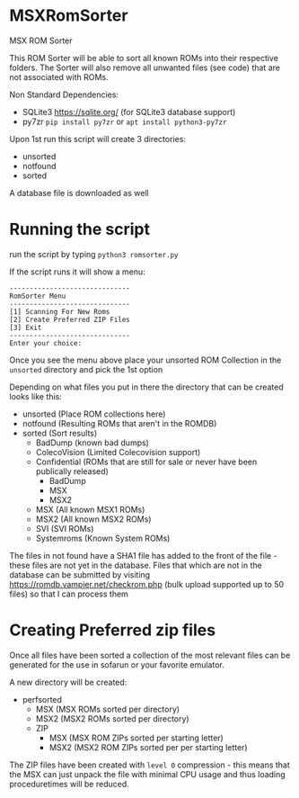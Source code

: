# MSXRomSorter
MSX ROM Sorter

This ROM Sorter will be able to sort all known ROMs into their respective folders. The Sorter will also remove all unwanted files (see code) that are not associated with ROMs.

Non Standard Dependencies: 
- SQLite3 https://sqlite.org/ (for SQLite3 database support)
- py7zr `pip install py7zr` or `apt install python3-py7zr`

Upon 1st run this script will create 3 directories:
- unsorted
- notfound
- sorted

A database file is downloaded as well

# Running the script

run the script by typing `python3 romsorter.py` 

If the script runs it will show a menu:

```
------------------------------
RomSorter Menu
------------------------------
[1] Scanning For New Roms
[2] Create Preferred ZIP Files
[3] Exit
------------------------------
Enter your choice:
```
Once you see the menu above place your unsorted ROM Collection in the `unsorted` directory and pick the 1st option

Depending on what files you put in there the directory that can be created looks like this:

- unsorted (Place ROM collections here)
- notfound (Resulting ROMs that aren't in the ROMDB)
- sorted (Sort results)
  - BadDump (known bad dumps)
  - ColecoVision (Limited Colecovision support)
  - Confidential (ROMs that are still for sale or never have been publically released)
    - BadDump
    - MSX
    - MSX2
  - MSX (All known MSX1 ROMs)
  - MSX2 (All known MSX2 ROMs)
  - SVI (SVI ROMs)
  - Systemroms (Known System ROMs)

The files in not found have a SHA1 file has added to the front of the file - these files are not yet in the database. Files that which are not in the database can be submitted by visiting https://romdb.vampier.net/checkrom.php (bulk upload supported up to 50 files) so that I can process them

# Creating Preferred zip files
Once all files have been sorted a collection of the most relevant files can be generated for the use in sofarun or your favorite emulator.

A new directory will be created:

- perfsorted
  - MSX (MSX ROMs sorted per directory)
  - MSX2 (MSX2 ROMs sorted per directory)
  - ZIP 
    - MSX  (MSX ROM ZIPs sorted per starting letter)
    - MSX2  (MSX2 ROM ZIPs sorted per per starting letter)
   
The ZIP files have been created with `level 0` compression - this means that the MSX can just unpack the file with minimal CPU usage and thus loading proceduretimes will be reduced.
